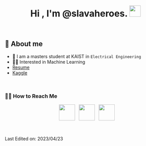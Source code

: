 <h1 align="center">Hi , I'm @slavaheroes. <img src="https://media.giphy.com/media/hvRJCLFzcasrR4ia7z/giphy.gif" width="35"></h1>

<br>

## :vulcan_salute: About me
- 🏫 I am a masters student at KAIST in `Electrical Engineering`
- 👨‍💻 Interested in Machine Learning
- [Resume](https://drive.google.com/file/d/11U2w--MDy6uWGsRcOX0cTLcC_QoFPy0f/view?usp=sharing)
- [Kaggle](https://www.kaggle.com/vyacheslavshen)

<br>

<!---
Need to add links to Medium (in future)
--->

<h3> 🤝🏻 How to Reach Me </h3>

<p align="center"> 
&nbsp; <a href="https://www.linkedin.com/in/vyacheslav-shen-2625b364/" target="_blank" rel="noopener noreferrer"><img src="https://img.icons8.com/plasticine/100/000000/linkedin.png" width="50" /></a>
&nbsp; <a href="mailto:shen9910@gmail.com" target="_blank" rel="noopener noreferrer"><img src="https://img.icons8.com/plasticine/100/000000/gmail.png"  width="50" /></a>
 &nbsp; <a href="https://t.me/slavaheroes" target="_blank" rel="noopener noreferrer"><img src="https://img.icons8.com/color/48/000000/telegram-app--v1.png" width="50" /></a> 
</p>

<br/>

Last Edited on: 2023/04/23

<!---
slavaheroes/slavaheroes is a ✨ special ✨ repository because its `README.md` (this file) appears on your GitHub profile.
You can click the Preview link to take a look at your changes.
--->

